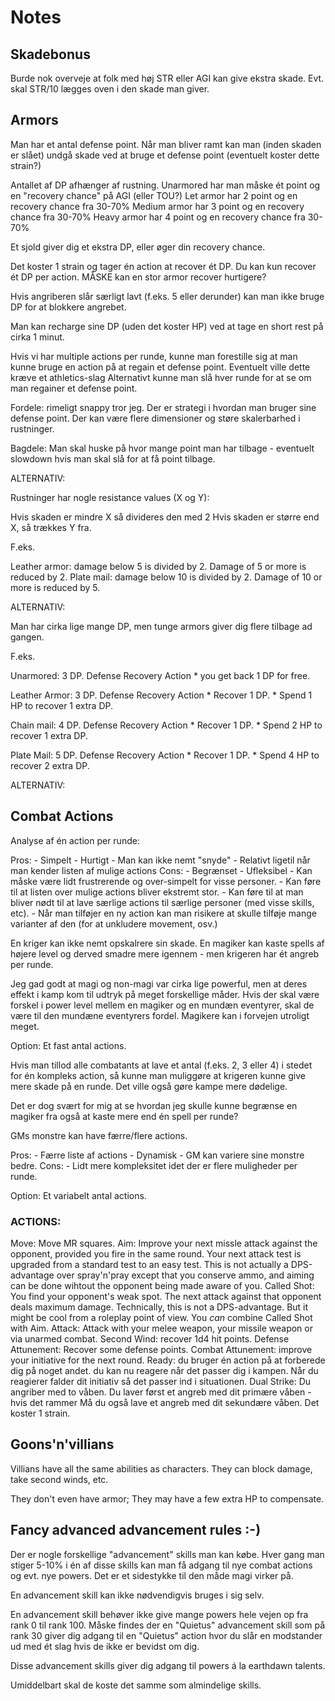 # Notes

## Skadebonus

Burde nok overveje at folk med høj STR eller AGI kan give ekstra skade.
Evt. skal STR/10 lægges oven i den skade man giver.


## Armors
Man har et antal defense point.
Når man bliver ramt kan man (inden skaden er slået) undgå skade ved at bruge et defense point (eventuelt koster dette strain?)

Antallet af DP afhænger af rustning.
Unarmored har man måske ét point og en "recovery chance" på AGI (eller TOU?)
Let armor har 2 point og en recovery chance fra 30-70%
Medium armor har 3 point og en recovery chance fra 30-70%
Heavy armor har 4 point og en recovery chance fra 30-70%

Et sjold giver dig et ekstra DP, eller øger din recovery chance.

Det koster 1 strain og tager én action at recover ét DP. Du kan kun recover ét DP per action.
MÅSKE kan en stor armor recover hurtigere?

Hvis angriberen slår særligt lavt (f.eks. 5 eller derunder) kan man ikke bruge DP for at blokkere angrebet.

Man kan recharge sine DP (uden det koster HP) ved at tage en short rest på cirka 1 minut.

Hvis vi har multiple actions per runde, kunne man forestille sig at man kunne bruge en action på at regain et defense point.
Eventuelt ville dette kræve et athletics-slag
Alternativt kunne man slå hver runde for at se om man regainer et defense point.

Fordele: rimeligt snappy tror jeg.
Der er strategi i hvordan man bruger sine defense point.
Der kan være flere dimensioner og støre skalerbarhed i rustninger.

Bagdele: Man skal huske på hvor mange point man har tilbage - eventuelt slowdown hvis man
skal slå for at få point tilbage.



ALTERNATIV:

Rustninger har nogle resistance values (X og Y):

Hvis skaden er mindre X så divideres den med 2
Hvis skaden er større end X, så trækkes Y fra.

F.eks.

Leather armor: damage below 5 is divided by 2. Damage of 5 or more is reduced by 2.
Plate mail: damage below 10 is divided by 2. Damage of 10 or more is reduced by 5.


ALTERNATIV:

Man har cirka lige mange DP, men tunge armors giver dig flere tilbage ad gangen.

F.eks.

Unarmored:      3 DP.
                Defense Recovery Action
                    * you get back 1 DP for free.

Leather Armor:  3 DP.
                Defense Recovery Action
                    * Recover 1 DP.
                    * Spend 1 HP to recover 1 extra DP.

Chain mail:     4 DP.
                Defense Recovery Action
                    * Recover 1 DP.
                    * Spend 2 HP to recover 1 extra DP.

Plate Mail:     5 DP.
                Defense Recovery Action
                    * Recover 1 DP.
                    * Spend 4 HP to recover 2 extra DP.

ALTERNATIV:


## Combat Actions

Analyse af én action per runde:

Pros:
    - Simpelt
    - Hurtigt
    - Man kan ikke nemt "snyde"
    - Relativt ligetil når man kender listen af mulige actions
Cons:
    - Begrænset
    - Ufleksibel
    - Kan måske være lidt frustrerende og over-simpelt for visse personer.
    - Kan føre til at listen over mulige actions bliver ekstremt stor.
    - Kan føre til at man bliver nødt til at lave særlige actions til særlige
      personer (med visse skills, etc).
    - Når man tilføjer en ny action kan man risikere at skulle tilføje mange
      varianter af den (for at unkludere movement, osv.)

En kriger kan ikke nemt opskalrere sin skade. En magiker kan kaste spells
af højere level og derved smadre mere igennem - men krigeren har ét angreb per
runde.

Jeg gad godt at magi og non-magi var cirka lige powerful,
men at deres effekt i kamp kom til udtryk på meget forskellige
måder.  Hvis der skal være forskel i power level mellem en magiker og en
mundæn eventyrer, skal de være til den mundæne eventyrers fordel.
Magikere kan i forvejen utroligt meget.

Option: Et fast antal actions.

Hvis man tillod alle combatants at lave et antal (f.eks. 2, 3 eller 4)
i stedet for én kompleks action, så kunne man muliggøre at krigeren
kunne give mere skade på en runde. Det ville også gøre kampe mere dødelige.

Det er dog svært for mig at se hvordan jeg skulle kunne begrænse en magiker
fra også at kaste mere end én spell per runde?

GMs monstre kan have færre/flere actions.

Pros:
    - Færre liste af actions
    - Dynamisk
    - GM kan variere sine monstre bedre.
Cons:
    - Lidt mere kompleksitet idet der er flere muligheder per runde.

Option: Et variabelt antal actions.




### ACTIONS:

Move:
    Move MR squares.
Aim:
    Improve your next missle attack against the opponent,
    provided you fire in the same round.
    Your next attack test is upgraded from a standard test
    to an easy test. This is not actually a DPS-advantage
    over spray'n'pray except that you conserve ammo, and
    aiming can be done wihtout the opponent being made
    aware of you.
Called Shot:
    You find your opponent's weak spot. The next attack
    against that opponent deals maximum damage.
    Technically, this is not a DPS-advantage.
    But it might be cool from a roleplay point of view.
    You *can* combine Called Shot with Aim.
Attack:
    Attack with your melee weapon, your missile weapon
    or via unarmed combat.
Second Wind:
    recover 1d4 hit points.
Defense Attunement:
    Recover some defense points.
Combat Attunement:
    improve your initiative for the next round.
Ready:
    du bruger én action på at forberede dig på noget andet.
    du kan nu reagere når det passer dig i kampen.
    Når du reagierer falder dit initiativ så det passer
    ind i situationen.
Dual Strike:
    Du angriber med to våben.
    Du laver først et angreb med dit primære våben - hvis det rammer
    Må du også lave et angreb med dit sekundære våben.
    Det koster 1 strain.





## Goons'n'villians

Villians have all the same abilities as characters.
They can block damage, take second winds, etc.

They don't even have armor; They may have a few extra HP to compensate.



## Fancy advanced advancement rules :-)


Der er nogle forskellige "advancement" skills man kan købe.
Hver gang man stiger 5-10% i én af disse skills kan man få adgang
til nye combat actions og evt. nye powers. Det er et sidestykke
til den måde magi virker på.

En advancement skill kan ikke nødvendigvis bruges i sig selv.

En advancement skill behøver ikke give mange powers hele vejen op
fra rank 0 til rank 100. Måske findes der en "Quietus" advancement
skill som på rank 30 giver dig adgang til en "Quietus" action
hvor du slår en modstander ud med ét slag hvis de ikke er bevidst om
dig.

Disse advancement skills giver dig adgang til powers á la earthdawn
talents.

Umiddelbart skal de koste det samme som almindelige skills.
